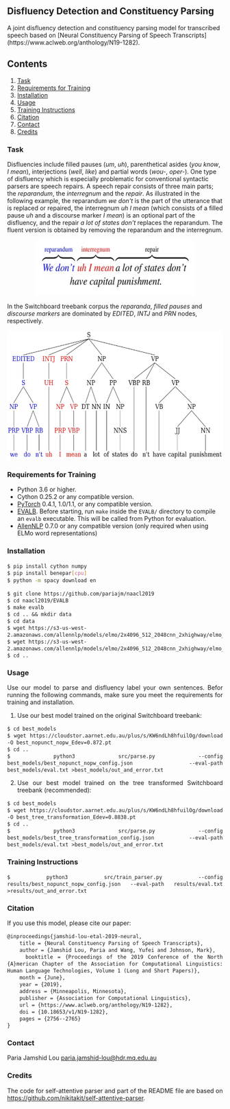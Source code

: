 Disfluency Detection and Constituency Parsing
------------------------------------------------------------
<p>A joint disfluency detection and constituency parsing model for transcribed speech based on [Neural Constituency Parsing of Speech Transcripts](https://www.aclweb.org/anthology/N19-1282). </p>


## Contents
1. [Task](#task)
2. [Requirements for Training](#requirement)
3. [Installation](#installation)
4. [Usage](#usage)
5. [Training Instructions](#training)
6. [Citation](#citation)
7. [Contact](#contact)
8. [Credits](#credits)


### Task
Disfluencies include filled pauses (*um*, *uh*), parenthetical asides (*you know*, *I mean*), interjections (*well*, *like*) and partial words (*wou-*, *oper-*). One type of disfluency which is especially problematic for conventional syntactic parsers are speech repairs. A speech repair consists of three main parts; the *reparandum*, the *interregnum* and the *repair*. As illustrated in the following example, the reparandum *we don't* is the part of the utterance that is replaced or repaired, the interregnum *uh I mean* (which consists of a filled pause *uh* and a discourse marker *I mean*) is an optional part of the disfluency, and the repair *a lot of states don't* replaces the reparandum. The fluent version is obtained by removing the reparandum and the interregnum.

<p align="center">
  <img src="img/flat-ex.jpg" width=370 height=130>
</p>

In the Switchboard treebank corpus the *reparanda*, *filled pauses* and *discourse markers* are dominated by *EDITED*, *INTJ* and *PRN* nodes, respectively.

<p align="center">
  <img src="img/tree-ex.jpg" width=600 height=300>
</p>


### Requirements for Training
* Python 3.6 or higher.
* Cython 0.25.2 or any compatible version.
* [PyTorch](http://pytorch.org/) 0.4.1, 1.0/1.1, or any compatible version.
* [EVALB](http://nlp.cs.nyu.edu/evalb/). Before starting, run `make` inside the `EVALB/` directory to compile an `evalb` executable. This will be called from Python for evaluation.
* [AllenNLP](http://allennlp.org/) 0.7.0 or any compatible version (only required when using ELMo word representations)

### Installation
```bash
$ pip install cython numpy
$ pip install benepar[cpu]
$ python -m spacy download en
```

```
$ git clone https://github.com/pariajm/naacl2019
$ cd naacl2019/EVALB
$ make evalb
$ cd .. && mkdir data
$ cd data
$ wget https://s3-us-west-2.amazonaws.com/allennlp/models/elmo/2x4096_512_2048cnn_2xhighway/elmo_2x4096_512_2048cnn_2xhighway_options.json
$ wget https://s3-us-west-2.amazonaws.com/allennlp/models/elmo/2x4096_512_2048cnn_2xhighway/elmo_2x4096_512_2048cnn_2xhighway_weights.hdf5
$ cd ..
```
### Usage
<div align="justify">Use our model to parse and disfluency label your own sentences. Befor running the following commands, make sure you meet the requirements for training and installation. 
  
1. Use our best model trained on the original Switchboard treebank:
```
$ cd best_models
$ wget https://cloudstor.aarnet.edu.au/plus/s/KW6ndLh8hfuilOg/download -O best_nopunct_nopw_Edev=0.872.pt
$ cd ..
$ python3 src/parse.py --config best_models/best_nopunct_nopw_config.json --eval-path best_models/eval.txt >best_models/out_and_error.txt
```

2. Use our best model trained on the tree transformed Switchboard treebank (recommended):
```
$ cd best_models
$ wget https://cloudstor.aarnet.edu.au/plus/s/KW6ndLh8hfuilOg/download -O best_tree_transformation_Edev=0.8838.pt
$ cd ..
$ python3 src/parse.py --config best_models/best_tree_transformation_config.json --eval-path best_models/eval.txt >best_models/out_and_error.txt
```
### Training Instructions
```
$ python3 src/train_parser.py --config results/best_nopunct_nopw_config.json --eval-path results/eval.txt >results/out_and_error.txt
```
### Citation
If you use this model, please cite our paper:
```
@inproceedings{jamshid-lou-etal-2019-neural,
    title = {Neural Constituency Parsing of Speech Transcripts},
    author = {Jamshid Lou, Paria and Wang, Yufei and Johnson, Mark},
    booktitle = {Proceedings of the 2019 Conference of the North {A}merican Chapter of the Association for Computational Linguistics: Human Language Technologies, Volume 1 (Long and Short Papers)},
    month = {June},
    year = {2019},
    address = {Minneapolis, Minnesota},
    publisher = {Association for Computational Linguistics},
    url = {https://www.aclweb.org/anthology/N19-1282},
    doi = {10.18653/v1/N19-1282},
    pages = {2756--2765}
}
```

### Contact
Paria Jamshid Lou <paria.jamshid-lou@hdr.mq.edu.au>

 
### Credits
The code for self-attentive parser and part of the README file are based on https://github.com/nikitakit/self-attentive-parser.


